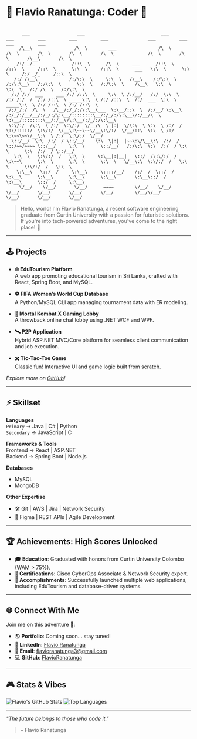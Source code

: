 # 👾 Flavio Ranatunga: Coder 🚀

```plaintext

      ___                  ___                             ___                   ___         ___         ___         ___               ___         ___         ___         ___     
     /\__\                /\  \        ___                /\  \                 /\  \       /\  \       /\  \       /\  \             /\  \       /\  \       /\__\       /\  \    
    /:/ _/_              /::\  \      /\  \     ___      /::\  \               /::\  \     /::\  \      \:\  \     /::\  \      ___   \:\  \      \:\  \     /:/ _/_     /::\  \   
   /:/ /\__\            /:/\:\  \     \:\  \   /\__\    /:/\:\  \             /:/\:\__\   /:/\:\  \      \:\  \   /:/\:\  \    /\__\   \:\  \      \:\  \   /:/ /\  \   /:/\:\  \  
  /:/ /:/  ___     ___ /:/ /::\  \     \:\  \ /:/__/   /:/  \:\  \           /:/ /:/  /  /:/ /::\  \ _____\:\  \ /:/ /::\  \  /:/  ___  \:\  \ _____\:\  \ /:/ /::\  \ /:/ /::\  \ 
 /:/_/:/  /\  \   /\__/:/_/:/\:\__\___  \:\__/::\  \  /:/__/ \:\__\         /:/_/:/__/__/:/_/:/\:\__/::::::::\__/:/_/:/\:\__\/:/__/\  \  \:\__/::::::::\__/:/__\/\:\__/:/_/:/\:\__\
 \:\/:/  /\:\  \ /:/  \:\/:/  \/__/\  \ |:|  \/\:\  \_\:\  \ /:/  /         \:\/:::::/  \:\/:/  \/__\:\~~\~~\/__\:\/:/  \/__/::\  \:\  \ /:/  \:\~~\~~\/__\:\  \ /:/  \:\/:/  \/__/
  \::/__/  \:\  /:/  / \::/__/    \:\  \|:|  |~~\:\/\__\:\  /:/  /           \::/~~/~~~~ \::/__/     \:\  \      \::/__/   /:/\:\  \:\  /:/  / \:\  \      \:\  /:/  / \::/__/     
   \:\  \   \:\/:/  /   \:\  \     \:\__|:|__|   \::/  /\:\/:/  /             \:\~~\      \:\  \      \:\  \      \:\  \   \/__\:\  \:\/:/  /   \:\  \      \:\/:/  /   \:\  \     
    \:\__\   \::/  /     \:\__\     \::::/__/    /:/  /  \::/  /               \:\__\      \:\__\      \:\__\      \:\__\       \:\__\::/  /     \:\__\      \::/  /     \:\__\    
     \/__/    \/__/       \/__/      ~~~~        \/__/    \/__/                 \/__/       \/__/       \/__/       \/__/        \/__/\/__/       \/__/       \/__/       \/__/    

```

> Hello, world! I'm Flavio Ranatunga, a  recent software engineering graduate from Curtin University with a passion for futuristic solutions. If you're into tech-powered adventures, you've come to the right place! 🦾

---

## 🕹️ Projects

- **🌐 EduTourism Platform**  
  A web app promoting educational tourism in Sri Lanka, crafted with React, Spring Boot, and MySQL.  

- **⚽ FIFA Women’s World Cup Database**  
  A Python/MySQL CLI app managing tournament data with ER modeling.  

- **👾 Mortal Kombat X Gaming Lobby**  
  A throwback online chat lobby using .NET WCF and WPF.  

- **🛰️ P2P Application**  
  Hybrid ASP.NET MVC/Core platform for seamless client communication and job execution.  

- **✖️ Tic-Tac-Toe Game**  
  Classic fun! Interactive UI and game logic built from scratch.  

_Explore more on [GitHub](https://github.com/FlavioRanatunga)!_

---

## ⚡ Skillset

**Languages**  
`Primary` → Java | C# | Python  
`Secondary` → JavaScript | C  

**Frameworks & Tools**  
Frontend → React | ASP.NET  
Backend → Spring Boot | Node.js  

**Databases**  
- MySQL  
- MongoDB  

**Other Expertise**  
- 🛠️ Git | AWS | Jira | Network Security  
- 🎨 Figma | REST APIs | Agile Development  

---

## 🏆 Achievements: High Scores Unlocked
- **🎓 Education**: Graduated with honors from Curtin University Colombo (WAM > 75%).  
- **🔐 Certifications**: Cisco CyberOps Associate & Network Security expert.  
- **🚀 Accomplishments**: Successfully launched multiple web applications, including EduTourism and database-driven systems.  

---

## 🌐 Connect With Me
Join me on this adventure 🚀:  

- 🌎 **Portfolio**: Coming soon... stay tuned!  
- 🔗 **LinkedIn**: [Flavio Ranatunga](https://www.linkedin.com/in/flavio-ranatunga-8516752a5)  
- 📧 **Email**: flavioranatunga3@gmail.com  
- 💻 **GitHub**: [FlavioRanatunga](https://github.com/FlavioRanatunga)  

---

## 🎮 Stats & Vibes
![Flavio's GitHub Stats](https://github-readme-stats.vercel.app/api?username=FlavioRanatunga&show_icons=true&theme=merko)
![Top Languages](https://github-readme-stats.vercel.app/api/top-langs/?username=FlavioRanatunga&layout=compact&theme=merko)

---

_"The future belongs to those who code it."_  
> – Flavio Ranatunga
